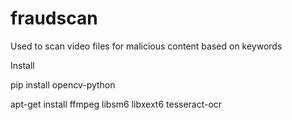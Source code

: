 # fraudscan
Used to scan video files for malicious content based on keywords 

Install

pip install opencv-python

apt-get install ffmpeg libsm6 libxext6 tesseract-ocr
